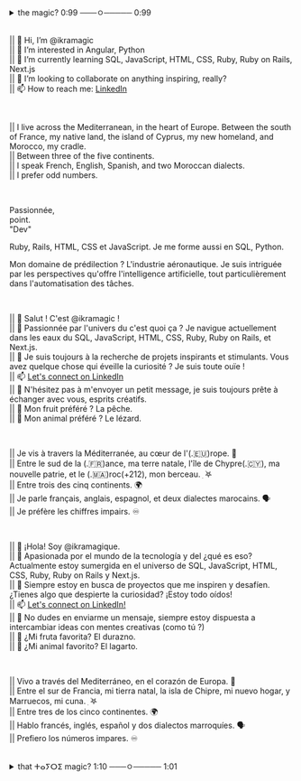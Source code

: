 <details>
<summary>the magic? 0:99 ───ㅇ───── 0:99 </summary>

ikramagic/ikramagic/ `README.md` ✅ (this file) is an ✨ ADHD-friendly `README.md` ✅ for y'all screen readers ✨  
`README.md` (this file) ✅ appears on my GitHub 👋 profile.  
You can 🌱 have yours too! 👀  
💞️ Enjoy the scrolling  
Let's connect on Linkedin 📫

</details>

<br>

|| 👋 Hi, I’m @ikramagic  
|| 👀 I’m interested in Angular, Python  
|| 🌱 I’m currently learning SQL, JavaScript, HTML, CSS, Ruby, Ruby on Rails, Next.js  
|| 💞️ I’m looking to collaborate on anything inspiring, really?  
|| 📫 How to reach me: [LinkedIn](https://www.linkedin.com/in/ikrame-saadi/)  

<br>

|| I live across the Mediterranean, in the heart of Europe. Between the south of France, my native land, the island of Cyprus, my new homeland, and Morocco, my cradle.  
|| Between three of the five continents.  
|| I speak French, English, Spanish, and two Moroccan dialects.  
|| I prefer odd numbers.

<br>

Passionnée,  
point.  
"Dev"  

Ruby, Rails, HTML, CSS et JavaScript. Je me forme aussi en SQL, Python.  

Mon domaine de prédilection ? L'industrie aéronautique. Je suis intriguée par les perspectives qu'offre l'intelligence artificielle, tout particulièrement dans l'automatisation des tâches.

<br>

|| 👋 Salut ! C'est @ikramagic !  
|| 👀 Passionnée par l'univers du c'est quoi ça ? Je navigue actuellement dans les eaux du SQL, JavaScript, HTML, CSS, Ruby, Ruby on Rails, et Next.js.  
|| 💞️ Je suis toujours à la recherche de projets inspirants et stimulants. Vous avez quelque chose qui éveille la curiosité ? Je suis toute ouïe !  
|| 📫 [Let's connect on LinkedIn](https://www.linkedin.com/in/ikrame-saadi/)  
|| 🫶 N'hésitez pas à m'envoyer un petit message, je suis toujours prête à échanger avec vous, esprits créatifs.  
|| 🍑 Mon fruit préféré ? La pêche.  
|| 🦎 Mon animal préféré ? Le lézard.

<br>

|| Je vis à travers la Méditerranée, au cœur de l'(.🇪🇺)rope. 🌊  
|| Entre le sud de la (.🇫🇷)ance, ma terre natale, l'île de Chypre(.🇨🇾), ma nouvelle patrie, et le (.🇲🇦)roc(+212), mon berceau. ִ ࣪𖤐  
|| Entre trois des cinq continents. 🌍  
|| Je parle français, anglais, espagnol, et deux dialectes marocains. 🗣  
|| Je préfère les chiffres impairs. ♾️

<br>

|| 👋 ¡Hola! Soy @ikramagique.  
|| 👀 Apasionada por el mundo de la tecnología y del ¿qué es eso? Actualmente estoy sumergida en el universo de SQL, JavaScript, HTML, CSS, Ruby, Ruby on Rails y Next.js.  
|| 💞️ Siempre estoy en busca de proyectos que me inspiren y desafíen. ¿Tienes algo que despierte la curiosidad? ¡Estoy todo oídos!  
|| 📫 [Let's connect on LinkedIn!](https://www.linkedin.com/in/ikrame-saadi/)  
|| 🫶 No dudes en enviarme un mensaje, siempre estoy dispuesta a intercambiar ideas con mentes creativas (como tú ?)  
|| 🍑 ¿Mi fruta favorita? El durazno.  
|| 🦎 ¿Mi animal favorito? El lagarto.

<br>

|| Vivo a través del Mediterráneo, en el corazón de Europa. 🌊  
|| Entre el sur de Francia, mi tierra natal, la isla de Chipre, mi nuevo hogar, y Marruecos, mi cuna. ִ ࣪𖤐  
|| Entre tres de los cinco continentes. 🌍  
|| Hablo francés, inglés, español y dos dialectos marroquíes. 🗣  
|| Prefiero los números impares. ♾️

<br>

<details>
<summary>that ⵜⴰⵢⵔⵉ magic? 1:10 ───ㅇ───── 1:01 </summary>

ikramagic/ikramagic/ `README.md` ✅ (this file) is an ✨ sound-powered `README.md` ✅ for y'all music lovers ✨  
`README.md` (this file) ✅ appears on my GitHub 👋 profile.  
🥏 I am also a DJ ! 👀  
⚡ 🔊 Enjoy the ▶︎ •၊၊||၊|။||||။‌‌‌‌‌၊|• 0:99 🎺 [BEETZ](https://www.youtube.com/playlist?list=PLNcTKDW0oKbxBDSO-XiHc-b3JNFTqdYvt) 🎺 & [Let's connect on LinkedIn!](https://www.linkedin.com/in/ikrame-saadi/)⚡

</details>
